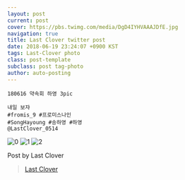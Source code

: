 ```yaml
---
layout: post
current: post
cover: https://pbs.twimg.com/media/DgD4IYHVAAAJDfE.jpg
navigation: true
title: Last Clover twitter post
date: 2018-06-19 23:24:07 +0900 KST
tags: Last-Clover photo
class: post-template
subclass: post tag-photo
author: auto-posting
---
```


```  
180616 약속회 하영 3pic  
  
내일 보쟈  
#fromis_9 #프로미스나인  
#SongHayoung #송하영 #하영  
@LastClover_0514  

```

![0](https://pbs.twimg.com/media/DgD4JTAU8AAYgRB.jpg)
![1](https://pbs.twimg.com/media/DgD4JTAUwAAxjdr.jpg)
![2](https://pbs.twimg.com/media/DgD4IYHVAAAJDfE.jpg)


Post by Last Clover

> [Last Clover](https://twitter.com/LastClover_0514)